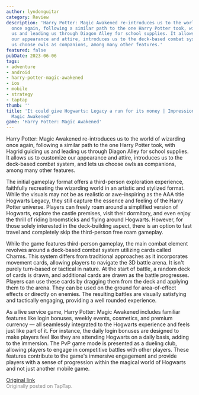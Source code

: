 ```yaml
---
author: lyndonguitar
category: Review
description: 'Harry Potter: Magic Awakened re-introduces us to the world of wizarding
  once again, following a similar path to the one Harry Potter took, with Hagrid guiding
  us and leading us through Diagon Alley for school supplies. It allows us to customize
  our appearance and attire, introduces us to the deck-based combat system, and lets
  us choose owls as companions, among many other features.'
featured: false
pubDate: 2023-06-06
tags:
- adventure
- android
- harry-potter-magic-awakened
- ios
- mobile
- strategy
- taptap
thumb: ''
title: 'It could give Hogwarts: Legacy a run for its money | Impressions - Harry Potter:
  Magic Awakened'
game: 'Harry Potter: Magic Awakened'
---
```

Harry Potter: Magic Awakened re-introduces us to the world of wizarding once again, following a similar path to the one Harry Potter took, with Hagrid guiding us and leading us through Diagon Alley for school supplies. It allows us to customize our appearance and attire, introduces us to the deck-based combat system, and lets us choose owls as companions, among many other features.

The initial gameplay format offers a third-person exploration experience, faithfully recreating the wizarding world in an artistic and stylized format. While the visuals may not be as realistic or awe-inspiring as the AAA title Hogwarts Legacy, they still capture the essence and feeling of the Harry Potter universe. Players can freely roam around a simplified version of Hogwarts, explore the castle premises, visit their dormitory, and even enjoy the thrill of riding broomsticks and flying around Hogwarts. However, for those solely interested in the deck-building aspect, there is an option to fast travel and completely skip the third-person free roam gameplay.

While the game features third-person gameplay, the main combat element revolves around a deck-based combat system utilizing cards called Charms. This system differs from traditional approaches as it incorporates movement cards, allowing players to navigate the 3D battle arena. It isn't purely turn-based or tactical in nature. At the start of battle, a random deck of cards is drawn, and additional cards are drawn as the battle progresses. Players can use these cards by dragging them from the deck and applying them to the arena. They can be used on the ground for area-of-effect effects or directly on enemies. The resulting battles are visually satisfying and tactically engaging, providing a well rounded experience.

As a live service game, Harry Potter: Magic Awakened includes familiar features like login bonuses, weekly events, cosmetics, and premium currency — all seamlessly integrated to the Hogwarts experience and feels just like part of it. For instance, the daily login bonuses are designed to make players feel like they are attending Hogwarts on a daily basis, adding to the immersion. The PvP game mode is presented as a dueling club, allowing players to engage in competitive battles with other players. These features contribute to the game's immersive engagement and provide players with a sense of progression within the magical world of Hogwarts and not just another mobile game.

[Original link](https://www.taptap.io/post/5772673)<br><span style="font-size: 0.95em; color: #888;">Originally posted on TapTap.</span>